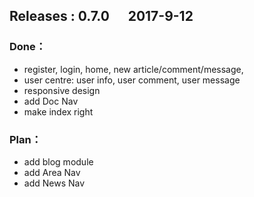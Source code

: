 ## Releases :  **0.7.0** &nbsp;&nbsp;&nbsp;&nbsp;&nbsp;2017-9-12
### Done：
- register, login, home, new article/comment/message, 
- user centre: user info, user comment, user message
- responsive design
- add Doc Nav
- make index right
### Plan：
- add blog module
- add Area Nav
- add News Nav
